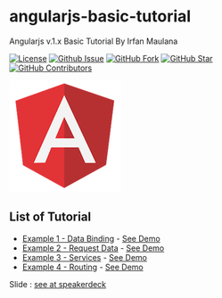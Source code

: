 # angularjs-basic-tutorial
Angularjs v.1.x Basic Tutorial By Irfan Maulana


[![License](https://img.shields.io/github/license/mazipan/angularjs-basic-tutorial.svg?maxAge=3600)](https://github.com/mazipan/angularjs-basic-tutorial) 
[![Github Issue](https://img.shields.io/github/issues/mazipan/angularjs-basic-tutorial.svg?maxAge=3600)](https://github.com/mazipan/angularjs-basic-tutorial/issues) 
[![GitHub Fork](https://img.shields.io/github/forks/mazipan/angularjs-basic-tutorial.svg?maxAge=3600)](https://github.com/mazipan/angularjs-basic-tutorial/network) 
[![GitHub Star](https://img.shields.io/github/stars/mazipan/angularjs-basic-tutorial.svg?maxAge=3600)](https://github.com/mazipan/angularjs-basic-tutorial/stargazers) 
[![GitHub Contributors](https://img.shields.io/github/contributors/mazipan/angularjs-basic-tutorial.svg?maxAge=3600)](https://github.com/mazipan/angularjs-basic-tutorial/network/members)

![AngularJS](https://raw.githubusercontent.com/mazipan/angularjs-basic-tutorial/master/angular.png)

## List of Tutorial
+ [Example 1 - Data Binding](https://github.com/mazipan/angularjs-basic-tutorial/tree/master/example1-data-binding) - [See Demo](https://mazipan.github.io/angularjs-basic-tutorial/example1-data-binding) 
+ [Example 2 - Request Data](https://github.com/mazipan/angularjs-basic-tutorial/tree/master/example2-request-data) - [See Demo](https://mazipan.github.io/angularjs-basic-tutorial/example2-request-data)
+ [Example 3 - Services](https://github.com/mazipan/angularjs-basic-tutorial/tree/master/example3-services) - [See Demo](https://mazipan.github.io/angularjs-basic-tutorial/example3-services)
+ [Example 4 - Routing](https://github.com/mazipan/angularjs-basic-tutorial/tree/master/example4-routing) - [See Demo](https://mazipan.github.io/angularjs-basic-tutorial/example4-routing)


Slide : [see at speakerdeck](https://speakerdeck.com/mazipan/bliblidotcom-angularjs)
